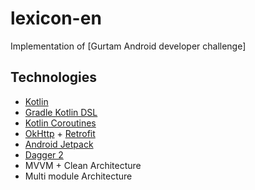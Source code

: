 # lexicon-en
Implementation of [Gurtam Android developer challenge]

## Technologies
- [Kotlin](https://kotlinlang.org)
- [Gradle Kotlin DSL](https://docs.gradle.org/current/userguide/kotlin_dsl.html)
- [Kotlin Coroutines](https://kotlinlang.org/docs/coroutines-overview.html)
- [OkHttp](https://square.github.io/okhttp) + [Retrofit](https://square.github.io/retrofit)
- [Android Jetpack](https://d.android.com/jetpack)
- [Dagger 2](https://dagger.dev)
- MVVM + Clean Architecture
- Multi module Architecture
